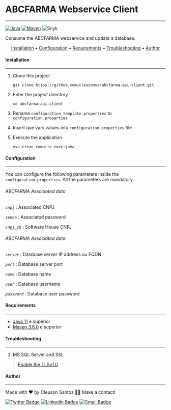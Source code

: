 # ABCFARMA Webservice Client
---
 [![Java](https://img.shields.io/badge/Java-11-blue?logo=Java&style=flat)](https://adoptopenjdk.net/index.html)
 [![Maven](https://img.shields.io/badge/Maven-3.6.0-blue?logo=ApacheMaven&style=flat)](https://maven.apache.org/index.html)
 ![Snyk](https://img.shields.io/badge/Snyk-passed-green?logo=Snyk&style=flat)

 Consume the ABCFARMA webservice and update a database.

<p align="center">
 <a href="#Installation">Installation</a> •
 <a href="#Configuration">Configuration</a> •
 <a href="#Requirements">Requirements</a> •
 <a href="#Troubleshooting ">Troubleshooting</a> •
 <a href="#Author">Author</a>
</p>

 #### Installation
 ----

 1. Clone this project
	```shell 
	git clone https://github.com/cleusonss/abcfarma-api-client.git 
	```

 2. Enter the project directory
	```shell
	cd abcfarma-api-client 
	```
 3. Rename `configuration_template.properties` to `configuration.properties`


 4. Insert que vars values into `configuration.properties` file


 5. Execute the application
	```shell
	mvn clean compile exec:java 
	```
 
 #### Configuration
 ----
 You can configure the following parameters inside the `configuration.properties`. All the parameters are mandatory.

   ###### ABCFARMA Associated data
   *`cnpj`* : Associated CNPJ

   *`senha`* : Associated password

   *`cnpj_sh`* : Software House CNPJ



   ###### ABCFARMA Associated data
   *`server`* : Database server IP address ou FQDN

   *`port`* : Database server port

   *`name`* : Database name

   *`user`* : Database username

   *`password`* : Database user password

 #### Requirements
 -----
 - [Java 11](https://adoptopenjdk.net/index.html) e superior
 - [Maven 3.6.0](https://maven.apache.org/index.html) e superior


 #### Troubleshooting
 ----
 1. MS SQL Server and SSL
 > [Enable the TLSv1.0](https://asyncstream.com/tutorials/java-tlsv10-not-accepted-by-client-preferences/)


#### Author
----
Made with ❤ by Cleuson Santos 👋🏽 Make a contact!

[![Twitter Badge](https://img.shields.io/badge/-@cleusonss-1ca0f1?style=flat-square&labelColor=1ca0f1&logo=twitter&logoColor=white&link=https://twitter.com/cleusonss)](https://twitter.com/cleusonss) 
[![Linkedin Badge](https://img.shields.io/badge/-CleusonSantos-blue?style=flat-square&logo=Linkedin&logoColor=white&link=https://www.linkedin.com/in/cleuson-santos-7391aa53/)](https://www.linkedin.com/in/cleuson-santos-7391aa53/)
[![Gmail Badge](https://img.shields.io/badge/-cleusonss@gmail.com-c14438?style=flat-square&logo=Gmail&logoColor=white&link=mailto:cleusonss@gmail.com)](mailto:cleusonss@gmail.com)
